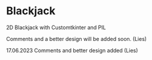 # Blackjack
2D Blackjack with Customtkinter and PIL 

Comments and a better design will be added soon. (Lies)

17.06.2023 Comments and better design added (Lies)

